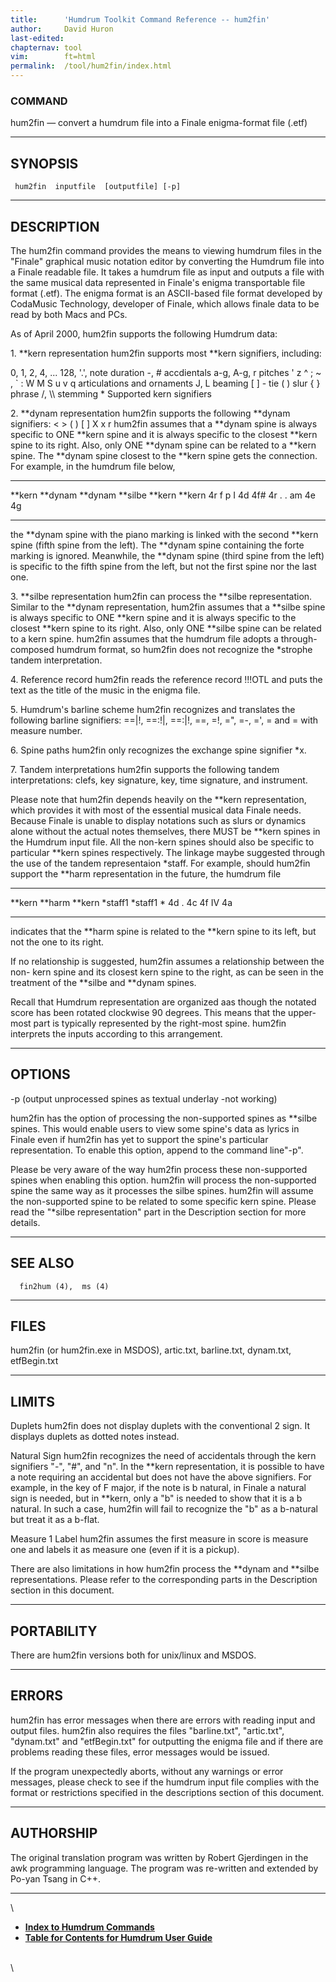 ```yaml
---
title:		'Humdrum Toolkit Command Reference -- hum2fin'
author:		David Huron
last-edited:	
chapternav:	tool
vim:		ft=html
permalink:	/tool/hum2fin/index.html
---
```



### COMMAND

<span class="tool">hum2fin</span> &mdash; convert a humdrum file into a Finale enigma-format file
(.etf)

------------------------------------------------------------------------

## SYNOPSIS ##

` hum2fin  inputfile  [outputfile] [-p]`

------------------------------------------------------------------------

## DESCRIPTION ##

The <span class="tool">hum2fin</span> command provides the means to viewing humdrum files in
the \"Finale\" graphical music notation editor by converting the Humdrum
file into a Finale readable file. It takes a humdrum file as input and
outputs a file with the same musical data represented in Finale's
enigma transportable file format (.etf). The enigma format is an
ASCII-based file format developed by CodaMusic Technology, developer of
Finale, which allows finale data to be read by both Macs and PCs.

As of April 2000, <span class="tool">hum2fin</span> supports the following Humdrum data:

1\. \*\*kern representation <span class="tool">hum2fin</span> supports most \*\*kern
signifiers, including:

0, 1, 2, 4, \... 128, \'.\', note duration -, \# accdientals a-g, A-g, r
pitches \' z \^ ; \~ , \` : W M S u v q articulations and ornaments J, L
beaming \[ \] - tie ( ) slur { } phrase /, \\\\ stemming \* Supported
kern signifiers

2\. \*\*dynam representation <span class="tool">hum2fin</span> supports the following \*\*dynam
signifiers: \< \> ( ) \[ \] X x r <span class="tool">hum2fin</span> assumes that a \*\*dynam
spine is always specific to ONE \*\*kern spine and it is always specific
to the closest \*\*kern spine to its right. Also, only ONE \*\*dynam
spine can be related to a \*\*kern spine. The \*\*dynam spine closest to
the \*\*kern spine gets the connection. For example, in the humdrum file
below,

  ---------- ----------- ----------- ----------- ---------- ----------
  \*\*kern   \*\*dynam   \*\*dynam   \*\*silbe   \*\*kern   \*\*kern
  4r         f           p           I           4d         4f\#
  4r         .           .           am          4e         4g
  ---------- ----------- ----------- ----------- ---------- ----------

the \*\*dynam spine with the piano marking is linked with the second
\*\*kern spine (fifth spine from the left). The \*\*dynam spine
containing the forte marking is ignored. Meanwhile, the \*\*dynam spine
(third spine from the left) is specific to the fifth spine from the
left, but not the first spine nor the last one.

3\. \*\*silbe representation <span class="tool">hum2fin</span> can process the \*\*silbe
representation. Similar to the \*\*dynam representation, <span class="tool">hum2fin</span>
assumes that a \*\*silbe spine is always specific to ONE \*\*kern spine
and it is always specific to the closest \*\*kern spine to its right.
Also, only ONE \*\*silbe spine can be related to a kern spine.
<span class="tool">hum2fin</span> assumes that the humdrum file adopts a through-composed
humdrum format, so <span class="tool">hum2fin</span> does not recognize the \*strophe tandem
interpretation.

4\. Reference record <span class="tool">hum2fin</span> reads the reference record !!!OTL and
puts the text as the title of the music in the enigma file.

5\. Humdrum's barline scheme <span class="tool">hum2fin</span> recognizes and translates the
following barline signifiers: ==\|!, ==:!\|, ==:\|!, ==, =!, =\", =-,
=\', = and = with measure number.

6\. Spine paths <span class="tool">hum2fin</span> only recognizes the exchange spine signifier
\*x.

7\. Tandem interpretations <span class="tool">hum2fin</span> supports the following tandem
interpretations: clefs, key signature, key, time signature, and
instrument.

Please note that <span class="tool">hum2fin</span> depends heavily on the \*\*kern
representation, which provides it with most of the essential musical
data Finale needs. Because Finale is unable to display notations such as
slurs or dynamics alone without the actual notes themselves, there MUST
be \*\*kern spines in the Humdrum input file. All the non-kern spines
should also be specific to particular \*\*kern spines respectively. The
linkage maybe suggested through the use of the tandem representaion
\*staff. For example, should <span class="tool">hum2fin</span> support the \*\*harm
representation in the future, the humdrum file

  ---------- ---------- ----------
  \*\*kern   \*\*harm   \*\*kern
  \*staff1   \*staff1   \*
  4d         .          4c
  4f         IV         4a
  ---------- ---------- ----------

indicates that the \*\*harm spine is related to the \*\*kern spine to
its left, but not the one to its right.

If no relationship is suggested, <span class="tool">hum2fin</span> assumes a relationship
between the non- kern spine and its closest kern spine to the right, as
can be seen in the treatment of the \*\*silbe and \*\*dynam spines.

Recall that Humdrum representation are organized aas though the notated
score has been rotated clockwise 90 degrees. This means that the
upper-most part is typically represented by the right-most spine.
<span class="tool">hum2fin</span> interprets the inputs according to this arrangement.

------------------------------------------------------------------------

## OPTIONS ##

-p (output unprocessed spines as textual underlay -not working)

<span class="tool">hum2fin</span> has the option of processing the non-supported spines as
\*\*silbe spines. This would enable users to view some spine's data as
lyrics in Finale even if <span class="tool">hum2fin</span> has yet to support the spine's
particular representation. To enable this option, append to the command
line\"-p\".

Please be very aware of the way <span class="tool">hum2fin</span> process these non-supported
spines when enabling this option. <span class="tool">hum2fin</span> will process the
non-supported spine the same way as it processes the silbe spines.
<span class="tool">hum2fin</span> will assume the non-supported spine to be related to some
specific kern spine. Please read the \"\*silbe representation\" part in
the Description section for more details.

------------------------------------------------------------------------

## SEE ALSO ##

`  fin2hum (4),  ms (4)`

------------------------------------------------------------------------

## FILES ##

<span class="tool">hum2fin</span> (or hum2fin.exe in MSDOS), artic.txt, barline.txt,
dynam.txt, etfBegin.txt

------------------------------------------------------------------------

## LIMITS ##

Duplets <span class="tool">hum2fin</span> does not display duplets with the conventional 2
sign. It displays duplets as dotted notes instead.

Natural Sign <span class="tool">hum2fin</span> recognizes the need of accidentals through the
kern signifiers \"-\", \"\#\", and \"n\". In the \*\*kern
representation, it is possible to have a note requiring an accidental
but does not have the above signifiers. For example, in the key of F
major, if the note is b natural, in Finale a natural sign is needed, but
in \*\*kern, only a \"b\" is needed to show that it is a b natural. In
such a case, <span class="tool">hum2fin</span> will fail to recognize the \"b\" as a b-natural
but treat it as a b-flat.

Measure 1 Label <span class="tool">hum2fin</span> assumes the first measure in score is
measure one and labels it as measure one (even if it is a pickup).

There are also limitations in how <span class="tool">hum2fin</span> process the \*\*dynam and
\*\*silbe representations. Please refer to the corresponding parts in
the Description section in this document.

------------------------------------------------------------------------

## PORTABILITY ##

There are <span class="tool">hum2fin</span> versions both for unix/linux and MSDOS.

------------------------------------------------------------------------

## ERRORS ##

<span class="tool">hum2fin</span> has error messages when there are errors with reading input
and output files. <span class="tool">hum2fin</span> also requires the files \"barline.txt\",
\"artic.txt\", \"dynam.txt\" and \"etfBegin.txt\" for outputting the
enigma file and if there are problems reading these files, error
messages would be issued.

If the program unexpectedly aborts, without any warnings or error
messages, please check to see if the humdrum input file complies with
the format or restrictions specified in the descriptions section of this
document.

------------------------------------------------------------------------

## AUTHORSHIP ##

The original translation program was written by Robert Gjerdingen in the
awk programming language. The program was re-written and extended by
Po-yan Tsang in C++.

------------------------------------------------------------------------

\

-   [**Index to Humdrum Commands**](../commands.toc.html)
-   [**Table for Contents for Humdrum User Guide**](../guide.toc.html)

\
\

